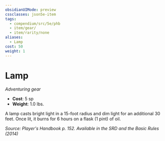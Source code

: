 ```yaml
---
obsidianUIMode: preview
cssclasses: json5e-item
tags:
  - compendium/src/5e/phb
  - item/gear/
  - item/rarity/none
aliases:
  - Lamp
cost: 50
weight: 1
---
```

# Lamp
*Adventuring gear*  

- **Cost**: 5 sp
- **Weight**: 1.0 lbs.

A lamp casts bright light in a 15-foot radius and dim light for an additional 30 feet. Once lit, it burns for 6 hours on a flask (1 pint) of oil.

*Source: Player's Handbook p. 152. Available in the <span title='Systems Reference Document (5.1)'>SRD</span> and the Basic Rules (2014)*
